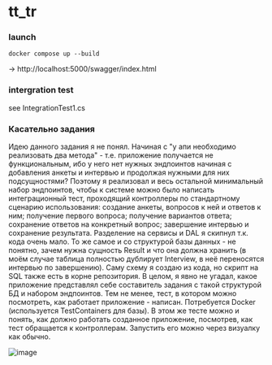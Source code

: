 # tt_tr
### launch
```
docker compose up --build
```
-> http://localhost:5000/swagger/index.html
### intergration test
see IntegrationTest1.cs
### Касательно задания
Идею данного задания я не понял. Начиная с "у апи необходимо реализовать два метода" - т.е. приложение получается не функциональным, ибо у него нет нужных эндпоинтов начиная с добавления анкеты и интервью и продолжая нужными для них подсущностями? Поэтому я реализовал и весь остальной минимальный набор эндпоинтов, чтобы к системе можно было написать интеграционный тест, проходящий контроллеры по стандартному сценарию использования: создание анкеты, вопросов к ней и ответов к ним; получение первого вопроса; получение вариантов ответа; сохранение ответов на конкретный вопрос; завершение интервью и сохранение результата. Разделение на сервисы и DAL я скипнул т.к. кода очень мало. То же самое и со структурой базы данных - не понятно, зачем нужна сущность Result и что она должна хранить (в моём случае таблица полностью дублирует Interview, в неё переносятся интервью по завершению). Саму схему я создаю из кода, но скрипт на SQL также есть в корне репозитория. В целом, я явно не угадал, какое приложение представлял себе составитель задания с такой структурой БД и набором эндпоинтов. Тем не менее, тест, в котором можно посмотреть, как работает приложение - написан. Потребуется Docker (используется TestContainers для базы). В этом же тесте можно и понять, как должно работать созданное приложение, посмотрев, как тест обращается к контроллерам. Запустить его можно через визуалку как обычно.

![image](https://github.com/user-attachments/assets/17f0f252-6308-49c7-9942-1a23ba9c246c)
